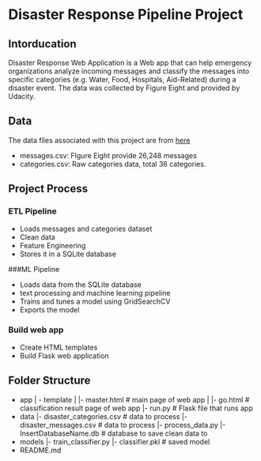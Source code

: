 # Disaster Response Pipeline Project

## Intorducation
Disaster Response Web Application is a Web app that can help emergency organizations analyze incoming messages and classify the messages into specific categories (e.g. Water, Food, Hospitals, Aid-Related) during a disaster event. The data was collected by Figure Eight and provided by Udacity.



## Data

The data files associated with this project are from [here](https://appen.com/datasets-resource-center/)

- messages.csv: FIgure Eight provide 26,248 messages
- categories.csv: Raw categories data, total 36 categories.


## Project Process

### ETL Pipeline

- Loads messages and categories dataset
- Clean data
- Feature Engineering
- Stores it in a SQLite database

###ML Pipeline

- Loads data from the SQLite database
- text processing and machine learning pipeline
- Trains and tunes a model using GridSearchCV
- Exports the model

### Build web app

- Create HTML templates
- Build Flask web application


## Folder Structure

- app
| - template
| |- master.html # main page of web app
| |- go.html # classification result page of web app
|- run.py # Flask file that runs app
- data
|- disaster_categories.csv # data to process
|- disaster_messages.csv # data to process
|- process_data.py
|- InsertDatabaseName.db # database to save clean data to
- models
|- train_classifier.py
|- classifier.pkl # saved model
- README.md
